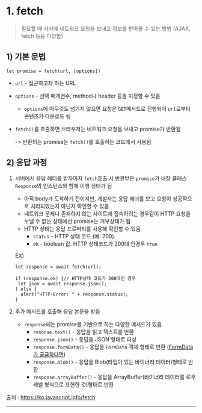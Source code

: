 # 1. fetch

> 필요할 때 서버에 네트워크 요청을 보내고 정보를 받아올 수 있는 방법 (AJAX, fetch 등등 다양함)

## 1) 기본 문법

```
let promise = fetch(url, [options])
```

- `url` - 접근하고자 하는 URL
- `options` - 선택 매개변수, method나 header 등을 지정할 수 있음
  - `options`에 아무것도 넘기지 않으면 요청은 `GET`메서드로 진행되어 `url`로부터 콘텐츠가 다운로드 됨



- `fetch()`를 호출하면 브라우저는 네트워크 요청을 보내고 promise가 반환됨

  -> 반환되는 promise는 `fetch()`를 호출하는 코드에서 사용됨



## 2) 응답 과정

1. 서버에서 응답 헤더를 받자마자 `fetch`호출 시 반환받은 `promise`가 내장 클래스 `Response`의 인스턴스와 함께 이행 상태가 됨

   - 아직 body가 도착하기 전이지만, 개발자는 응답 헤더를 보고 요청이 성공적으로 처리되었는지 아닌지 확인할 수 있음
   - 네트워크 문제나 존재하지 않는 사이트에 접속하려는 경우같이 HTTP 요청을 보낼 수 없는 상태에선 promise는 거부상태가 됨
   - HTTP 상태는 응답 프로퍼티를 사용해 확인할 수 있음
     - `status` - HTTP 상태 코드 (예: 200)
     - `ok` - boolean 값. HTTP 상태코드가 200대 인경우 `true`

   EX)

   ```
   let response = await fetch(url);
   
   if (response.ok) {// HTTP상태 코드가 200대인 경우
   	let json = await response.json();
   } else {
     alert("HTTP-Error: " + response.status);
   }
   ```

   

2. 추가 메서드를 호출해 응답 본문을 받음

   - `response`에는 promise를 기반으로 하는 다양한 메서드가 있음
     - `resonse.text()` - 응답을 읽고 텍스트를 반환
     - `response.json()` - 응답을 JSON 형태로 파싱
     - `response.formData()` - 응답을 `FormData` 객체 형태로 반환 ([FormData가 궁금하다면](https://ko.javascript.info/formdata))
     - `response.blob()` - 응답을 Blob(타입이 있는 바이너리 데이터)형태로 반환
     - `response.arrayBuffer()` - 응답을 ArrayBuffer(바이너리 데이터를 로우 레벨 형식으로 표현한 것)형태로 반환

출처 : https://ko.javascript.info/fetch

---

